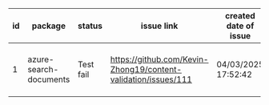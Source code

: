 
| id | package | status | issue link | created date of issue | update date of issue | run date of pipeline | pipeline run link |
|----|---------|--------|------------|-----------------------|----------------------| ---------------------| ----------------- |
| 1 | azure-search-documents | Test fail | https://github.com/Kevin-Zhong19/content-validation/issues/111 | 04/03/2025 17:52:42 | 04/03/2025 17:52:42 | 4/11/2025 3:51:40 AM | https://dev.azure.com/v-qzhong00403/content-validation-automation/_build/results?buildId=3 |